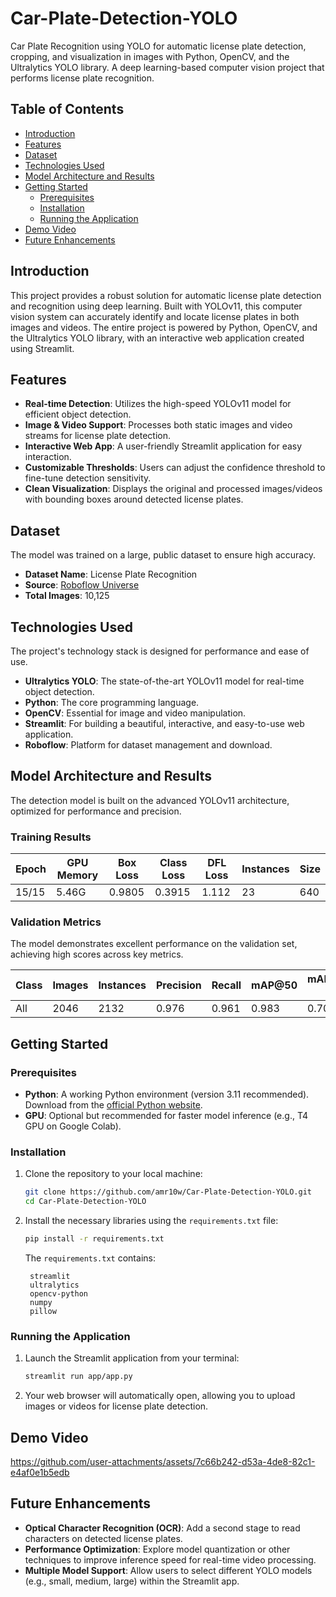 # Car-Plate-Detection-YOLO

Car Plate Recognition using YOLO for automatic license plate detection, cropping, and visualization in images with Python, OpenCV, and the Ultralytics YOLO library. A deep learning-based computer vision project that performs license plate recognition.

## Table of Contents

- [Introduction](#introduction)
- [Features](#features)
- [Dataset](#dataset)
- [Technologies Used](#technologies-used)
- [Model Architecture and Results](#model-architecture-and-results)
- [Getting Started](#getting-started)
  - [Prerequisites](#prerequisites)
  - [Installation](#installation)
  - [Running the Application](#running-the-application)
- [Demo Video](#demo-video)
- [Future Enhancements](#future-enhancements)

## Introduction

This project provides a robust solution for automatic license plate detection and recognition using deep learning. Built with YOLOv11, this computer vision system can accurately identify and locate license plates in both images and videos. The entire project is powered by Python, OpenCV, and the Ultralytics YOLO library, with an interactive web application created using Streamlit.

## Features

- **Real-time Detection**: Utilizes the high-speed YOLOv11 model for efficient object detection.
- **Image & Video Support**: Processes both static images and video streams for license plate detection.
- **Interactive Web App**: A user-friendly Streamlit application for easy interaction.
- **Customizable Thresholds**: Users can adjust the confidence threshold to fine-tune detection sensitivity.
- **Clean Visualization**: Displays the original and processed images/videos with bounding boxes around detected license plates.

## Dataset

The model was trained on a large, public dataset to ensure high accuracy.

- **Dataset Name**: License Plate Recognition
- **Source**: [Roboflow Universe](https://universe.roboflow.com/roboflow-universe-projects/license-plate-recognition-rxg4e)
- **Total Images**: 10,125

## Technologies Used

The project's technology stack is designed for performance and ease of use.

- **Ultralytics YOLO**: The state-of-the-art YOLOv11 model for real-time object detection.
- **Python**: The core programming language.
- **OpenCV**: Essential for image and video manipulation.
- **Streamlit**: For building a beautiful, interactive, and easy-to-use web application.
- **Roboflow**: Platform for dataset management and download.

## Model Architecture and Results

The detection model is built on the advanced YOLOv11 architecture, optimized for performance and precision.

### Training Results

| Epoch  | GPU Memory | Box Loss | Class Loss | DFL Loss | Instances | Size |
|--------|------------|----------|------------|----------|-----------|------|
| 15/15  | 5.46G      | 0.9805   | 0.3915     | 1.112    | 23        | 640  |

### Validation Metrics

The model demonstrates excellent performance on the validation set, achieving high scores across key metrics.

| Class | Images | Instances | Precision | Recall | mAP@50 | mAP@50-95 |
|-------|--------|-----------|-----------|--------|--------|-----------|
| All   | 2046   | 2132      | 0.976     | 0.961  | 0.983  | 0.701     |

## Getting Started

### Prerequisites

- **Python**: A working Python environment (version 3.11 recommended). Download from the [official Python website](https://www.python.org/).
- **GPU**: Optional but recommended for faster model inference (e.g., T4 GPU on Google Colab).

### Installation

1. Clone the repository to your local machine:

   ```bash
   git clone https://github.com/amr10w/Car-Plate-Detection-YOLO.git
   cd Car-Plate-Detection-YOLO
   ```

2. Install the necessary libraries using the `requirements.txt` file:

   ```bash
   pip install -r requirements.txt
   ```

   The `requirements.txt` contains:

   ```text
    streamlit
    ultralytics
    opencv-python
    numpy
    pillow
   ```

### Running the Application

1. Launch the Streamlit application from your terminal:

   ```bash
   streamlit run app/app.py
   ```

2. Your web browser will automatically open, allowing you to upload images or videos for license plate detection.

## Demo Video

https://github.com/user-attachments/assets/7c66b242-d53a-4de8-82c1-e4af0e1b5edb

## Future Enhancements

- **Optical Character Recognition (OCR)**: Add a second stage to read characters on detected license plates.
- **Performance Optimization**: Explore model quantization or other techniques to improve inference speed for real-time video processing.
- **Multiple Model Support**: Allow users to select different YOLO models (e.g., small, medium, large) within the Streamlit app.
